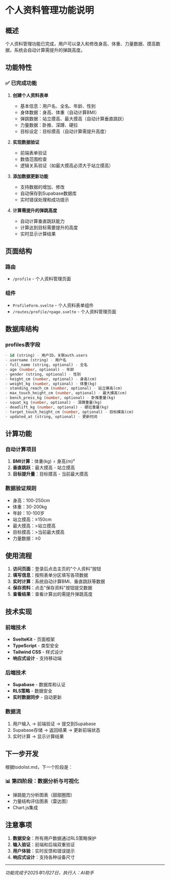 # 个人资料管理功能说明

## 概述

个人资料管理功能已完成，用户可以录入和修改身高、体重、力量数据、摸高数据，系统会自动计算需提升的弹跳高度。

## 功能特性

### ✅ 已完成功能

1. **创建个人资料表单**
   - 基本信息：用户名、全名、年龄、性别
   - 身体数据：身高、体重（自动计算BMI）
   - 弹跳数据：站立摸高、最大摸高（自动计算垂直跳跃）
   - 力量数据：卧推、深蹲、硬拉
   - 目标设定：目标摸高（自动计算需提升高度）

2. **实现数据验证**
   - 前端表单验证
   - 数值范围检查
   - 逻辑关系验证（如最大摸高必须大于站立摸高）

3. **添加数据更新功能**
   - 支持数据的增加、修改
   - 自动保存到Supabase数据库
   - 实时错误处理和成功提示

4. **计算需提升的弹跳高度**
   - 自动计算垂直跳跃能力
   - 计算达到目标需要提升的高度
   - 实时显示计算结果

## 页面结构

### 路由
- `/profile` - 个人资料管理页面

### 组件
- `ProfileForm.svelte` - 个人资料表单组件
- `/routes/profile/+page.svelte` - 个人资料管理页面

## 数据库结构

### profiles表字段
```sql
- id (string) - 用户ID，关联auth.users
- username (string) - 用户名
- full_name (string, optional) - 全名
- age (number, optional) - 年龄
- gender (string, optional) - 性别
- height_cm (number, optional) - 身高(cm)
- weight_kg (number, optional) - 体重(kg)
- standing_reach_cm (number, optional) - 站立摸高(cm)
- max_touch_height_cm (number, optional) - 最大摸高(cm)
- bench_press_kg (number, optional) - 卧推重量(kg)
- squat_kg (number, optional) - 深蹲重量(kg)
- deadlift_kg (number, optional) - 硬拉重量(kg)
- target_touch_height_cm (number, optional) - 目标摸高(cm)
- updated_at (string, optional) - 更新时间
```

## 计算功能

### 自动计算项目
1. **BMI计算**：体重(kg) ÷ 身高(m)²
2. **垂直跳跃**：最大摸高 - 站立摸高
3. **目标提升量**：目标摸高 - 当前最大摸高

### 数据验证规则
- 身高：100-250cm
- 体重：30-200kg
- 年龄：10-100岁
- 站立摸高：≥150cm
- 最大摸高：>站立摸高
- 目标摸高：>当前最大摸高
- 力量数据：≥0

## 使用流程

1. **访问页面**：登录后点击主页的"个人资料"按钮
2. **填写信息**：按照表单分区填写各项数据
3. **实时计算**：系统自动计算BMI、垂直跳跃等数据
4. **保存资料**：点击"保存资料"按钮提交数据
5. **查看结果**：查看计算出的需提升弹跳高度

## 技术实现

### 前端技术
- **SvelteKit** - 页面框架
- **TypeScript** - 类型安全
- **Tailwind CSS** - 样式设计
- **响应式设计** - 支持移动端

### 后端技术
- **Supabase** - 数据库和认证
- **RLS策略** - 数据安全
- **实时数据同步** - 自动更新

### 数据流
1. 用户输入 → 前端验证 → 提交到Supabase
2. Supabase存储 → 返回结果 → 更新前端状态
3. 实时计算 → 显示计算结果

## 下一步开发

根据todolist.md，下一个阶段是：

### 📊 第四阶段：数据分析与可视化
- 弹跳能力分析图表（甜甜圈图）
- 力量结构评估图表（雷达图）
- Chart.js集成

## 注意事项

1. **数据安全**：所有用户数据通过RLS策略保护
2. **输入验证**：前端和后端双重验证
3. **用户体验**：实时反馈和错误提示
4. **响应式设计**：支持各种设备尺寸

---

*功能完成于2025年1月27日，执行人：AI助手* 
